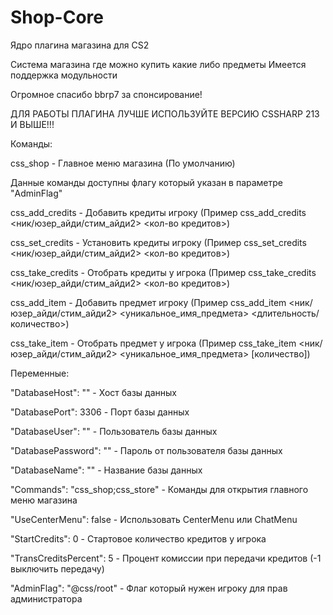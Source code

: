 # Shop-Core
Ядро плагина магазина для CS2

Система магазина где можно купить какие либо предметы
Имеется поддержка модульности

Огромное спасибо bbrp7 за спонсирование!

ДЛЯ РАБОТЫ ПЛАГИНА ЛУЧШЕ ИСПОЛЬЗУЙТЕ ВЕРСИЮ CSSHARP 213 И ВЫШЕ!!!

Команды:

css_shop - Главное меню магазина (По умолчанию)

Данные команды доступны флагу который указан в параметре "AdminFlag"

css_add_credits - Добавить кредиты игроку (Пример css_add_credits <ник/юзер_айди/стим_айди2> <кол-во кредитов>)

css_set_credits - Установить кредиты игроку (Пример css_set_credits <ник/юзер_айди/стим_айди2> <кол-во кредитов>)

css_take_credits - Отобрать кредиты у игрока (Пример css_take_credits <ник/юзер_айди/стим_айди2> <кол-во кредитов>)

css_add_item - Добавить предмет игроку (Пример css_add_item <ник/юзер_айди/стим_айди2> <уникальное_имя_предмета> <длительность/количество>)

css_take_item - Отобрать предмет у игрока (Пример css_take_item <ник/юзер_айди/стим_айди2> <уникальное_имя_предмета> [количество])

Переменные:

"DatabaseHost": "" - Хост базы данных

"DatabasePort": 3306 - Порт базы данных

"DatabaseUser": "" - Пользователь базы данных

"DatabasePassword": "" - Пароль от пользователя базы данных

"DatabaseName": "" - Название базы данных

"Commands": "css_shop;css_store" - Команды для открытия главного меню магазина

"UseCenterMenu": false - Использовать CenterMenu или ChatMenu

"StartCredits": 0 - Стартовое количество кредитов у игрока

"TransCreditsPercent": 5 - Процент комиссии при передачи кредитов (-1 выключить передачу)

"AdminFlag": "@css/root" - Флаг который нужен игроку для прав администратора
